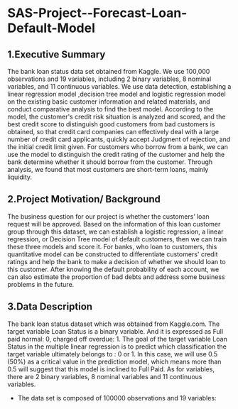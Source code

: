 # SAS-Project--Forecast-Loan-Default-Model
## 1.Executive Summary
The bank loan status data set obtained from Kaggle. We use 100,000 observations and 19 variables, including 2 binary variables, 8 nominal variables, and 11 continuous variables. We use data detection, establishing a linear regression model ,decision tree model and logistic regression model on the existing basic customer information and related materials, and conduct comparative analysis to find the best model. According to the model, the customer's credit risk situation is analyzed and scored, and the best credit score to distinguish good customers from bad customers is obtained, so that credit card companies can effectively deal with a large number of credit card applicants, quickly accept Judgment of rejection, and the initial credit limit given. For customers who borrow from a bank, we can use the model to distinguish the credit rating of the customer and help the bank determine whether it should borrow from the customer. Through analysis, we found that most customers are short-term loans, mainly liquidity.
## 2.Project Motivation/ Background
The business question  for our project is whether the customers’ loan request will be approved. Based on the information of this loan customer group through this dataset, we can establish a logistic regression, a linear regression, or Decision Tree model of default customers, then we can train these three models and score it. For banks, who loan to customers, this quantitative model can be constructed to differentiate customers' credit ratings and help the bank to make a decision of whether we should loan to this customer. After knowing the default probability of each account, we can also estimate the proportion of bad debts and address some business problems in the future.
## 3.Data Description
The bank loan status dataset which was obtained from Kaggle.com. The target variable Loan Status is a binary variable. And it is expressed as Full paid normal: 0, charged off overdue: 1. The goal of the target variable Loan Status in the multiple linear regression is to predict which classification the target variable ultimately belongs to : 0 or 1. In this case, we will use 0.5 (50%) as a critical value in the prediction model, which means more than 0.5 will suggest that this model is inclined to Full Paid. As for variables, there are 2 binary variables, 8 nominal variables and 11 continuous variables.
- The data set is composed of 100000 observations and 19 variables:
